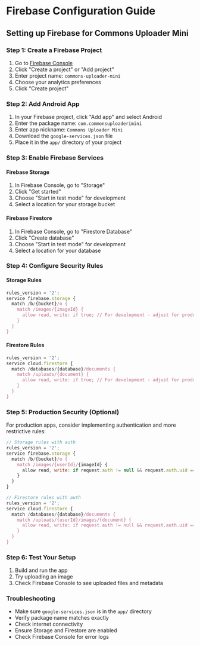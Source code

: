 # Firebase Configuration Guide

## Setting up Firebase for Commons Uploader Mini

### Step 1: Create a Firebase Project
1. Go to [Firebase Console](https://console.firebase.google.com)
2. Click "Create a project" or "Add project"
3. Enter project name: `commons-uploader-mini`
4. Choose your analytics preferences
5. Click "Create project"

### Step 2: Add Android App
1. In your Firebase project, click "Add app" and select Android
2. Enter the package name: `com.commonsuploaderimini`
3. Enter app nickname: `Commons Uploader Mini`
4. Download the `google-services.json` file
5. Place it in the `app/` directory of your project

### Step 3: Enable Firebase Services

#### Firebase Storage
1. In Firebase Console, go to "Storage"
2. Click "Get started"
3. Choose "Start in test mode" for development
4. Select a location for your storage bucket

#### Firebase Firestore
1. In Firebase Console, go to "Firestore Database"
2. Click "Create database"
3. Choose "Start in test mode" for development
4. Select a location for your database

### Step 4: Configure Security Rules

#### Storage Rules
```javascript
rules_version = '2';
service firebase.storage {
  match /b/{bucket}/o {
    match /images/{imageId} {
      allow read, write: if true; // For development - adjust for production
    }
  }
}
```

#### Firestore Rules
```javascript
rules_version = '2';
service cloud.firestore {
  match /databases/{database}/documents {
    match /uploads/{document} {
      allow read, write: if true; // For development - adjust for production
    }
  }
}
```

### Step 5: Production Security (Optional)
For production apps, consider implementing authentication and more restrictive rules:

```javascript
// Storage rules with auth
rules_version = '2';
service firebase.storage {
  match /b/{bucket}/o {
    match /images/{userId}/{imageId} {
      allow read, write: if request.auth != null && request.auth.uid == userId;
    }
  }
}

// Firestore rules with auth
rules_version = '2';
service cloud.firestore {
  match /databases/{database}/documents {
    match /uploads/{userId}/images/{document} {
      allow read, write: if request.auth != null && request.auth.uid == userId;
    }
  }
}
```

### Step 6: Test Your Setup
1. Build and run the app
2. Try uploading an image
3. Check Firebase Console to see uploaded files and metadata

### Troubleshooting
- Make sure `google-services.json` is in the `app/` directory
- Verify package name matches exactly
- Check internet connectivity
- Ensure Storage and Firestore are enabled
- Check Firebase Console for error logs
